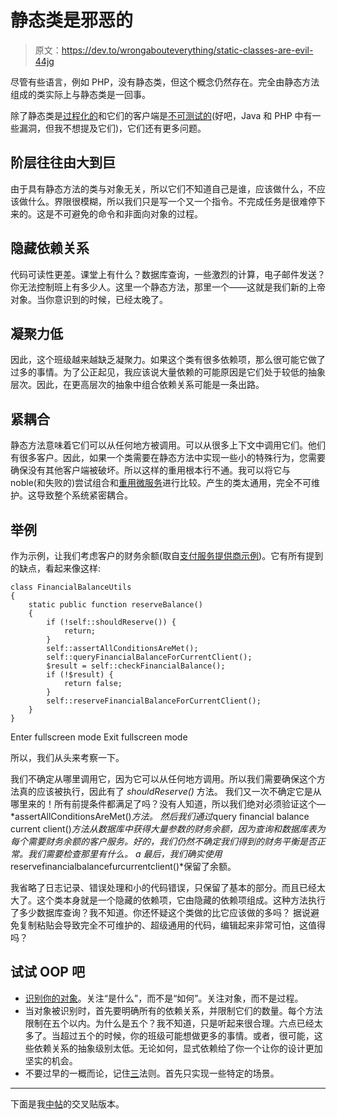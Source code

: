 # 静态类是邪恶的

> 原文：<https://dev.to/wrongabouteverything/static-classes-are-evil-44jg>

尽管有些语言，例如 PHP，没有静态类，但这个概念仍然存在。完全由静态方法组成的类实际上与静态类是一回事。

除了静态类是[过程化的](http://www.yegor256.com/2015/02/20/utility-classes-vs-functional-programming.html)和它们的客户端是[不可测试的](http://michalorman.com/2012/04/stop-writing-static-methods/)(好吧，Java 和 PHP 中有一些漏洞，但我不想提及它们)，它们还有更多问题。

## 阶层往往由大到巨

由于具有静态方法的类与对象无关，所以它们不知道自己是谁，应该做什么，不应该做什么。界限很模糊，所以我们只是写一个又一个指令。不完成任务是很难停下来的。这是不可避免的命令和非面向对象的过程。

## 隐藏依赖关系

代码可读性更差。课堂上有什么？数据库查询，一些激烈的计算，电子邮件发送？你无法控制班上有多少人。这里一个静态方法，那里一个——这就是我们新的上帝对象。当你意识到的时候，已经太晚了。

## 凝聚力低

因此，这个班级越来越缺乏凝聚力。如果这个类有很多依赖项，那么很可能它做了过多的事情。为了公正起见，我应该说大量依赖的可能原因是它们处于较低的抽象层次。因此，在更高层次的抽象中组合依赖关系可能是一条出路。

## 紧耦合

静态方法意味着它们可以从任何地方被调用。可以从很多上下文中调用它们。他们有很多客户。因此，如果一个类需要在静态方法中实现一些小的特殊行为，您需要确保没有其他客户端被破坏。所以这样的重用根本行不通。我可以将它与 noble(和失败的)尝试组合和[重用微服务](https://medium.com/@wrong.about/wrong-ways-of-defining-service-boundaries-d9e313007bcc)进行比较。产生的类太通用，完全不可维护。这导致整个系统紧密耦合。

## 举例

作为示例，让我们考虑客户的财务余额(取自[支付服务提供商示例](https://medium.com/@wrong.about/example-of-service-boundaries-identification-e9077c513560))。它有所有提到的缺点，看起来像这样:

```
class FinancialBalanceUtils
{
    static public function reserveBalance()
    {
        if (!self::shouldReserve()) {
            return;
        }
        self::assertAllConditionsAreMet();
        self::queryFinancialBalanceForCurrentClient();
        $result = self::checkFinancialBalance();
        if (!$result) {
            return false;
        }
        self::reserveFinancialBalanceForCurrentClient();
    }
} 
```

Enter fullscreen mode Exit fullscreen mode

所以，我们从头来考察一下。

我们不确定从哪里调用它，因为它可以从任何地方调用。所以我们需要确保这个方法真的应该被执行，因此有了 *shouldReserve()* 方法。
我们又一次不确定它是从哪里来的！所有前提条件都满足了吗？没有人知道，所以我们绝对必须验证这个—*assertAllConditionsAreMet()*方法。
然后我们通过*query financial balance current client()*方法从数据库中获得大量参数的财务余额，因为查询和数据库表为每个需要财务余额的客户服务。好的，我们仍然不确定我们得到的财务平衡是否正常。我们需要检查那里有什么。
a 最后，我们确实使用*reservefinancialbalancefurcurrentclient()*保留了余额。

我省略了日志记录、错误处理和小的代码错误，只保留了基本的部分。而且已经太大了。这个类本身就是一个隐藏的依赖项，它由隐藏的依赖项组成。这种方法执行了多少数据库查询？我不知道。你还怀疑这个类做的比它应该做的多吗？
据说避免复制粘贴会导致完全不可维护的、超级通用的代码，编辑起来非常可怕，这值得吗？

## 试试 OOP 吧

*   [识别你的对象](https://medium.com/@wrong.about/how-to-avoid-anemic-domain-model-5e1c3e6fe4d0)。关注“是什么”，而不是“如何”。关注对象，而不是过程。
*   当对象被识别时，首先要明确所有的依赖关系，并限制它们的数量。每个方法限制在五个以内。为什么是五个？我不知道，只是听起来很合理。六点已经太多了。当超过五个的时候，你的班级可能想做更多的事情。或者，很可能，这些依赖关系的抽象级别太低。无论如何，显式依赖给了你一个让你的设计更加坚实的机会。
*   不要过早的一概而论，记住[三](https://en.wikipedia.org/wiki/Rule_of_three_(computer_programming))法则。首先只实现一些特定的场景。

* * *

下面是我[中帖](https://medium.com/@wrong.about/static-classes-are-evil-or-make-your-dependencies-explicit-af3e73bd29dd)的交叉贴版本。
